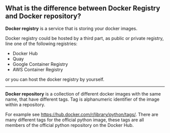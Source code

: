 ## What is the difference between Docker Registry and Docker repository?
**Docker registry** is a service that is storing your docker images.

Docker registry could be hosted by a third part, as public or private registry, line one of the following registries: 

 - Docker Hub
 - Quay
 - Google Container Registry
 - AWS Container Registry

or you can host the docker registry by yourself.
___
**Docker repository**  is a collection of different docker images with the same name, that have different tags. Tag is alphanumeric identifier of the image within a repository.

For example see https://hub.docker.com/r/library/python/tags/. There are many different tags for the official python image, these tags are all members of the official python repository on the Docker Hub. 
